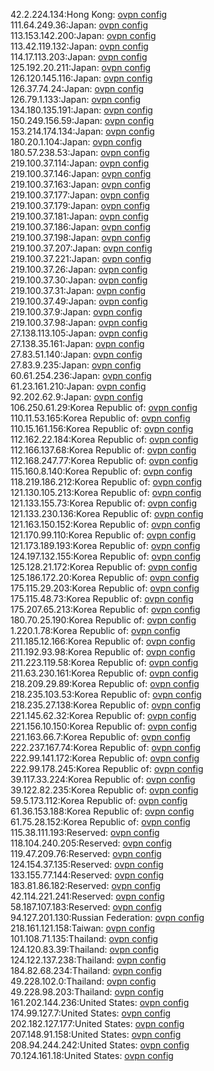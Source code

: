 42.2.224.134:Hong Kong: [ovpn config](vpn/42_2_224_134.ovpn)  
111.64.249.36:Japan: [ovpn config](vpn/111_64_249_36.ovpn)  
113.153.142.200:Japan: [ovpn config](vpn/113_153_142_200.ovpn)  
113.42.119.132:Japan: [ovpn config](vpn/113_42_119_132.ovpn)  
114.17.113.203:Japan: [ovpn config](vpn/114_17_113_203.ovpn)  
125.192.20.211:Japan: [ovpn config](vpn/125_192_20_211.ovpn)  
126.120.145.116:Japan: [ovpn config](vpn/126_120_145_116.ovpn)  
126.37.74.24:Japan: [ovpn config](vpn/126_37_74_24.ovpn)  
126.79.1.133:Japan: [ovpn config](vpn/126_79_1_133.ovpn)  
134.180.135.191:Japan: [ovpn config](vpn/134_180_135_191.ovpn)  
150.249.156.59:Japan: [ovpn config](vpn/150_249_156_59.ovpn)  
153.214.174.134:Japan: [ovpn config](vpn/153_214_174_134.ovpn)  
180.20.1.104:Japan: [ovpn config](vpn/180_20_1_104.ovpn)  
180.57.238.53:Japan: [ovpn config](vpn/180_57_238_53.ovpn)  
219.100.37.114:Japan: [ovpn config](vpn/219_100_37_114.ovpn)  
219.100.37.146:Japan: [ovpn config](vpn/219_100_37_146.ovpn)  
219.100.37.163:Japan: [ovpn config](vpn/219_100_37_163.ovpn)  
219.100.37.177:Japan: [ovpn config](vpn/219_100_37_177.ovpn)  
219.100.37.179:Japan: [ovpn config](vpn/219_100_37_179.ovpn)  
219.100.37.181:Japan: [ovpn config](vpn/219_100_37_181.ovpn)  
219.100.37.186:Japan: [ovpn config](vpn/219_100_37_186.ovpn)  
219.100.37.198:Japan: [ovpn config](vpn/219_100_37_198.ovpn)  
219.100.37.207:Japan: [ovpn config](vpn/219_100_37_207.ovpn)  
219.100.37.221:Japan: [ovpn config](vpn/219_100_37_221.ovpn)  
219.100.37.26:Japan: [ovpn config](vpn/219_100_37_26.ovpn)  
219.100.37.30:Japan: [ovpn config](vpn/219_100_37_30.ovpn)  
219.100.37.31:Japan: [ovpn config](vpn/219_100_37_31.ovpn)  
219.100.37.49:Japan: [ovpn config](vpn/219_100_37_49.ovpn)  
219.100.37.9:Japan: [ovpn config](vpn/219_100_37_9.ovpn)  
219.100.37.98:Japan: [ovpn config](vpn/219_100_37_98.ovpn)  
27.138.113.105:Japan: [ovpn config](vpn/27_138_113_105.ovpn)  
27.138.35.161:Japan: [ovpn config](vpn/27_138_35_161.ovpn)  
27.83.51.140:Japan: [ovpn config](vpn/27_83_51_140.ovpn)  
27.83.9.235:Japan: [ovpn config](vpn/27_83_9_235.ovpn)  
60.61.254.236:Japan: [ovpn config](vpn/60_61_254_236.ovpn)  
61.23.161.210:Japan: [ovpn config](vpn/61_23_161_210.ovpn)  
92.202.62.9:Japan: [ovpn config](vpn/92_202_62_9.ovpn)  
106.250.61.29:Korea Republic of: [ovpn config](vpn/106_250_61_29.ovpn)  
110.11.53.165:Korea Republic of: [ovpn config](vpn/110_11_53_165.ovpn)  
110.15.161.156:Korea Republic of: [ovpn config](vpn/110_15_161_156.ovpn)  
112.162.22.184:Korea Republic of: [ovpn config](vpn/112_162_22_184.ovpn)  
112.166.137.68:Korea Republic of: [ovpn config](vpn/112_166_137_68.ovpn)  
112.168.247.77:Korea Republic of: [ovpn config](vpn/112_168_247_77.ovpn)  
115.160.8.140:Korea Republic of: [ovpn config](vpn/115_160_8_140.ovpn)  
118.219.186.212:Korea Republic of: [ovpn config](vpn/118_219_186_212.ovpn)  
121.130.105.213:Korea Republic of: [ovpn config](vpn/121_130_105_213.ovpn)  
121.133.155.73:Korea Republic of: [ovpn config](vpn/121_133_155_73.ovpn)  
121.133.230.136:Korea Republic of: [ovpn config](vpn/121_133_230_136.ovpn)  
121.163.150.152:Korea Republic of: [ovpn config](vpn/121_163_150_152.ovpn)  
121.170.99.110:Korea Republic of: [ovpn config](vpn/121_170_99_110.ovpn)  
121.173.189.193:Korea Republic of: [ovpn config](vpn/121_173_189_193.ovpn)  
124.197.132.155:Korea Republic of: [ovpn config](vpn/124_197_132_155.ovpn)  
125.128.21.172:Korea Republic of: [ovpn config](vpn/125_128_21_172.ovpn)  
125.186.172.20:Korea Republic of: [ovpn config](vpn/125_186_172_20.ovpn)  
175.115.29.203:Korea Republic of: [ovpn config](vpn/175_115_29_203.ovpn)  
175.115.48.73:Korea Republic of: [ovpn config](vpn/175_115_48_73.ovpn)  
175.207.65.213:Korea Republic of: [ovpn config](vpn/175_207_65_213.ovpn)  
180.70.25.190:Korea Republic of: [ovpn config](vpn/180_70_25_190.ovpn)  
1.220.1.78:Korea Republic of: [ovpn config](vpn/1_220_1_78.ovpn)  
211.185.12.166:Korea Republic of: [ovpn config](vpn/211_185_12_166.ovpn)  
211.192.93.98:Korea Republic of: [ovpn config](vpn/211_192_93_98.ovpn)  
211.223.119.58:Korea Republic of: [ovpn config](vpn/211_223_119_58.ovpn)  
211.63.230.161:Korea Republic of: [ovpn config](vpn/211_63_230_161.ovpn)  
218.209.29.89:Korea Republic of: [ovpn config](vpn/218_209_29_89.ovpn)  
218.235.103.53:Korea Republic of: [ovpn config](vpn/218_235_103_53.ovpn)  
218.235.27.138:Korea Republic of: [ovpn config](vpn/218_235_27_138.ovpn)  
221.145.62.32:Korea Republic of: [ovpn config](vpn/221_145_62_32.ovpn)  
221.156.10.150:Korea Republic of: [ovpn config](vpn/221_156_10_150.ovpn)  
221.163.66.7:Korea Republic of: [ovpn config](vpn/221_163_66_7.ovpn)  
222.237.167.74:Korea Republic of: [ovpn config](vpn/222_237_167_74.ovpn)  
222.99.141.172:Korea Republic of: [ovpn config](vpn/222_99_141_172.ovpn)  
222.99.178.245:Korea Republic of: [ovpn config](vpn/222_99_178_245.ovpn)  
39.117.33.224:Korea Republic of: [ovpn config](vpn/39_117_33_224.ovpn)  
39.122.82.235:Korea Republic of: [ovpn config](vpn/39_122_82_235.ovpn)  
59.5.173.112:Korea Republic of: [ovpn config](vpn/59_5_173_112.ovpn)  
61.36.153.188:Korea Republic of: [ovpn config](vpn/61_36_153_188.ovpn)  
61.75.28.152:Korea Republic of: [ovpn config](vpn/61_75_28_152.ovpn)  
115.38.111.193:Reserved: [ovpn config](vpn/115_38_111_193.ovpn)  
118.104.240.205:Reserved: [ovpn config](vpn/118_104_240_205.ovpn)  
119.47.209.76:Reserved: [ovpn config](vpn/119_47_209_76.ovpn)  
124.154.37.135:Reserved: [ovpn config](vpn/124_154_37_135.ovpn)  
133.155.77.144:Reserved: [ovpn config](vpn/133_155_77_144.ovpn)  
183.81.86.182:Reserved: [ovpn config](vpn/183_81_86_182.ovpn)  
42.114.221.241:Reserved: [ovpn config](vpn/42_114_221_241.ovpn)  
58.187.107.183:Reserved: [ovpn config](vpn/58_187_107_183.ovpn)  
94.127.201.130:Russian Federation: [ovpn config](vpn/94_127_201_130.ovpn)  
218.161.121.158:Taiwan: [ovpn config](vpn/218_161_121_158.ovpn)  
101.108.71.135:Thailand: [ovpn config](vpn/101_108_71_135.ovpn)  
124.120.83.39:Thailand: [ovpn config](vpn/124_120_83_39.ovpn)  
124.122.137.238:Thailand: [ovpn config](vpn/124_122_137_238.ovpn)  
184.82.68.234:Thailand: [ovpn config](vpn/184_82_68_234.ovpn)  
49.228.102.0:Thailand: [ovpn config](vpn/49_228_102_0.ovpn)  
49.228.98.203:Thailand: [ovpn config](vpn/49_228_98_203.ovpn)  
161.202.144.236:United States: [ovpn config](vpn/161_202_144_236.ovpn)  
174.99.127.7:United States: [ovpn config](vpn/174_99_127_7.ovpn)  
202.182.127.177:United States: [ovpn config](vpn/202_182_127_177.ovpn)  
207.148.91.158:United States: [ovpn config](vpn/207_148_91_158.ovpn)  
208.94.244.242:United States: [ovpn config](vpn/208_94_244_242.ovpn)  
70.124.161.18:United States: [ovpn config](vpn/70_124_161_18.ovpn)  
